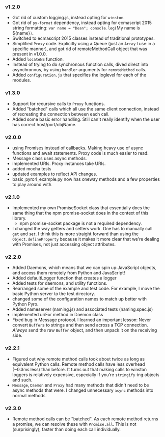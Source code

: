 ### v1.2.0

- Got rid of custom logging.js, instead opting for `winston`.
- Got rid of `py-format` dependency, instead opting for ecmascript 2015 string
formatting: `var name = "Dean"; console.log(`My name is ${name}`)`.
- Switched to ecmascript 2015 classes instead of traditional prototypes.
- Simplified `Proxy` code. Explicitly using a Queue (just an `Array` I use
    in a specific manner), and got rid of remoteMethodCall object that was present
    in v1.0.0.
- Added `locateNS` function.
- Instead of trying to do synchronous function calls, dived direct into
asynchronous, by using `handler` arguments for `remoteMethod` calls.  
- Added `configuration.js` that specifies the loglevel for each of the modules.

### v1.3.0

- Support for recursive calls to `Proxy` functions.
- Added "batched" calls which all use the same client connection, instead of
recreating the connection between each call.
- Added some basic error handling. Still can't really identify when the user
has correct host/port/objName.

### v2.0.0

- using Promises instead of callbacks. Making heavy use of async functions and await statements. Proxy code is much easier to read.
- Message class uses async methods.
- implemented URIs. Proxy instances take URIs.
- added mocha tests
- updated examples to reflect API changes.
- basic_pyro4_example.py now has oneway methods and a few properties to play around with.

### v2.1.0

- Implemented my own PromiseSocket class that essentially does the same thing that
the npm promise-socket does in the context of this library.
    - npm promise-socket package is not a required dependency.
- I changed the way getters and setters work. One has to manually call `get`
and `set`. I think this is more straight forward than using the `Object.defineProperty`
because it makes it more clear that we're dealing with Promises, not just accessing
object attributes.


### v2.2.0

- Added Daemons, which means that we can spin up JavaScript objects, and access
them remotely from Python and JavaScript!
- Added defaultLogger function that creates a logger
- Added tests for daemons, and utility functions.
- Rearranged some of the example and test code. For example, I move the basic
Python server to the test directory.
- changed some of the configuration names to match up better with Python Pyro.
- Added nameserver (naming.js) and associated tests (naming.spec.js)
- implemented uriFor method in Daemon class
- Fixed bug in Message protocol. I learned an important lesson: Never convert `Buffer`s to strings and then send across a TCP
connection. *Always* send the raw `Buffer` object, and then unpack it on the receiving side.

### v2.2.1

- Figured out why remote method calls took about twice as long as equivalent
Python calls. Remote method calls have less overhead (~0.3ms less) than before.
It turns out that making calls to winston loggers is relatively expensive,
especially if you're `stringify`-ing objects and such.
- `Message`, `Daemon` and `Proxy` had many methods that didn't need to be
async methods that were. I changed unnecessary `async` methods into normal
methods

### v2.3.0

- Remote method calls can be "batched". As each remote method returns a promise,
we can resolve these with `Promise.all`. This is not (surprisingly), faster than
doing each call individually. 
